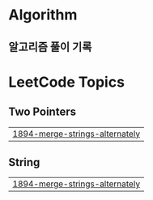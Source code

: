 # Algorithm

## 알고리즘 풀이 기록

<!---LeetCode Topics Start-->
# LeetCode Topics
## Two Pointers
|  |
| ------- |
| [1894-merge-strings-alternately](https://github.com/namest504/Algorithm/tree/master/1894-merge-strings-alternately) |
## String
|  |
| ------- |
| [1894-merge-strings-alternately](https://github.com/namest504/Algorithm/tree/master/1894-merge-strings-alternately) |
<!---LeetCode Topics End-->
